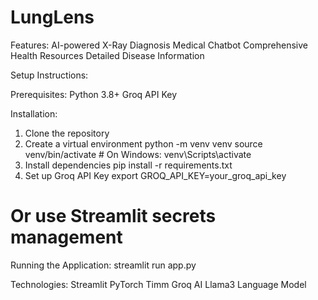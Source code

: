 # LungLens

Features:
AI-powered X-Ray Diagnosis
Medical Chatbot
Comprehensive Health Resources
Detailed Disease Information

Setup Instructions:

Prerequisites:
Python 3.8+
Groq API Key

Installation:
1. Clone the repository
2. Create a virtual environment
python -m venv venv
source venv/bin/activate  # On Windows: venv\Scripts\activate
3. Install dependencies
pip install -r requirements.txt
4. Set up Groq API Key
export GROQ_API_KEY=your_groq_api_key
# Or use Streamlit secrets management

Running the Application:
streamlit run app.py

Technologies:
Streamlit
PyTorch
Timm
Groq AI
Llama3 Language Model
